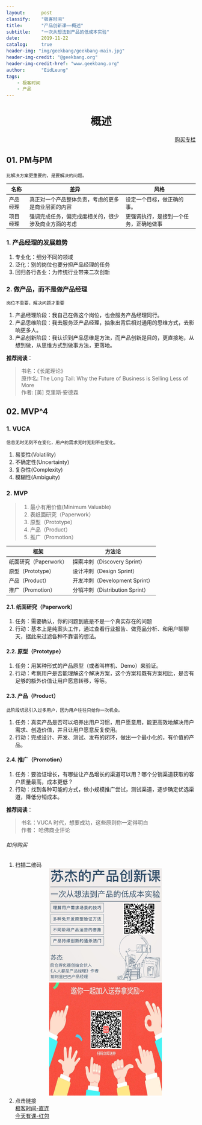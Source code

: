 ```yaml
---
layout:      post
classify:    "极客时间"
title:       "产品创新课——概述"
subtitle:    "一次从想法到产品的低成本实验"
date:        2019-11-22
catalog:     true
header-img: "img/geekbang/geekbang-main.jpg"
header-img-credit: "@geekbang.org"
header-img-credit-href: "www.geekbang.org"
author:      "EidLeung"
tags:
    - 极客时间
    - 产品
---
```


<center><h1><b>概述</b></h1></center>
<p align="right"><a href="#如何购买">购买专栏</a></p>

## 01. PM与PM
`比解决方案更重要的，是要解决的问题。`

名称|差异|风格
-|-|-
产品经理 | 真正对一个产品整体负责，考虑的更多是商业层面的内容 | 设定一个目标，做正确的事。
项目经理 | 强调完成任务，偏完成度相关的，很少涉及商业方面的考虑| 更强调执行，是接到一个任务，正确地做事

### 1. 产品经理的发展趋势
1. 专业化：细分不同的领域
2. 泛化：别的岗位也要分担产品经理的任务
3. 回归各行各业：为传统行业带来二次创新

### 2. 做产品，而不是做产品经理
`岗位不重要，解决问题才重要`
1. 产品经理阶段：我自己在做这个岗位，也会服务产品经理同行。
2. 产品思维阶段：我去服务泛产品经理，抽象出背后相对通用的思维方式，去影响更多人。
3. 产品创新阶段：我认识到产品思维是方法，而产品创新是目的，更直接地，从想到做，从思维方式到做事方法，更落地。

**推荐阅读**：
> 书名：《长尾理论》  
> 原作名: The Long Tail: Why the Future of Business is Selling Less of More  
> 作者: [美] 克里斯·安德森

## 02. MVP^4
### 1. VUCA
`信息无时无刻不在变化，用户的需求无时无刻不在变化。`
1. 易变性(Volatility)
2. 不确定性(Uncertainty)
3. 复杂性(Complexity)
4. 模糊性(Ambiguity)

### 2. MVP
> 1. 最小有用价值(Minimum Valuable)
> 2. 表纸面研究（Paperwork）
> 3. 原型（Prototype）
> 4. 产品（Product）
> 5. 推广（Promotion）

框架|方法论
-|-
纸面研究（Paperwork）|探索冲刺（Discovery Sprint）
原型（Prototype）|设计冲刺（Design Sprint）
产品（Product）|开发冲刺（Development Sprint）
推广（Promotion）|分销冲刺（Distribution Sprint）

#### 2.1. 纸面研究（Paperwork）
1. 任务：需要确认，你的问题到底是不是一个真实存在的问题  
2. 行动：基本上是纯案头工作，通过查看行业报告、做竞品分析、和用户聊聊天，据此来过滤各种不靠谱的想法。

#### 2.2. 原型（Prototype）
1. 任务：用某种形式的产品原型（或者叫样机、Demo）来验证。
2. 行动：考察用户是否能理解这个解决方案，这个方案和既有方案相比，是否有足够的额外价值让用户愿意转移，等等。

#### 2.3. 产品（Product）
`此阶段切忌引入过多用户，因为用户往往只给你一次机会。`
1. 任务：真实产品是否可以培养出用户习惯，用户愿意用，能更高效地解决用户需求、创造价值，并且让用户愿意反复使用。
2. 行动：完成设计、开发、测试、发布的闭环，做出一个最小化的，有价值的产品。

#### 2.4. 推广（Promotion）
1. 任务：要验证增长，有哪些让产品增长的渠道可以用？哪个分销渠道获取的客户质量最高，成本更低？
2. 行动：找到各种可能的方式，做小规模推广尝试，测试渠道，逐步确定优选渠道，降低分销成本。

**推荐阅读**：
> 书名：VUCA 时代，想要成功，这些原则你一定得明白  
> 作者： 哈佛商业评论

###### 如何购买
1. 扫描二维码
	<div align="center">
		<a href="https://time.geekbang.org/column/intro/242?code=Ixzde4Y0YC0JcKvHaujUufCEFxr8dex%2FPOedUO3aChk%3D">
			<img src="/img/geekbang/CPCX.jpg" width = "300" height = "300" alt="图片名称" style="display: inline-block"/>
		</a>
		<img src="/img/JTYK.jpg" width = "300" height = "300" alt="今天有课" style="display: inline-block"/>
	</div>
2. 点击链接  
[极客时间-直连](https://time.geekbang.org/column/intro/242?code=Ixzde4Y0YC0JcKvHaujUufCEFxr8dex%2FPOedUO3aChk%3D)  
[今天有课-红包](https://jika.nali.net/youke/coupon/getCouponList?sendUserId=17140)